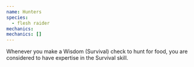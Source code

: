 ```yaml
---
name: Hunters
species:
  - flesh raider
mechanics:
mechanics: []
---
```

Whenever you make a Wisdom (Survival) check to hunt for food, you are considered to have expertise in the Survival skill.
